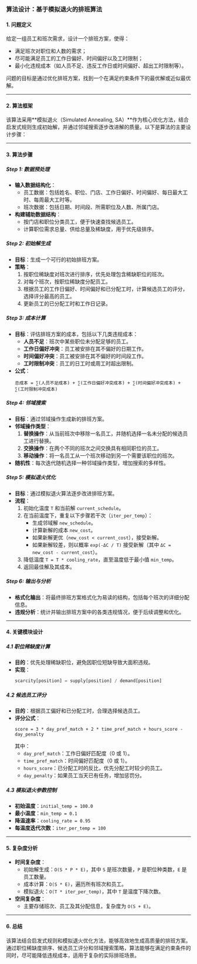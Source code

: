### 算法设计：基于模拟退火的排班算法

#### 1. **问题定义**
给定一组员工和班次需求，设计一个排班方案，使得：
- 满足班次对职位和人数的需求；
- 尽可能满足员工的工作日偏好、时间偏好以及工时限制；
- 最小化违规成本（如人员不足、违反工作日或时间偏好、超出工时限制等）。

问题的目标是通过优化排班方案，找到一个在满足约束条件下的最优解或近似最优解。

---

#### 2. **算法框架**
该算法采用**模拟退火（Simulated Annealing, SA）**作为核心优化方法，结合启发式规则生成初始解，并通过邻域搜索逐步改进解的质量。以下是算法的主要设计步骤：

---

#### 3. **算法步骤**

##### **Step 1: 数据预处理**
- **输入数据结构化**：
  - 员工数据：包括姓名、职位、门店、工作日偏好、时间偏好、每日最大工时、每周最大工时等。
  - 班次数据：包括日期、时间段、所需职位及人数、所属门店。
- **构建辅助数据结构**：
  - 按门店和职位分类员工，便于快速查找候选员工。
  - 计算职位需求总量、供给总量及稀缺度，用于优先级排序。

##### **Step 2: 初始解生成**
- **目标**：生成一个可行的初始排班方案。
- **策略**：
  1. 按职位稀缺度对班次进行排序，优先处理包含稀缺职位的班次。
  2. 对每个班次，按职位稀缺度分配员工。
  3. 根据员工的工作日偏好、时间偏好和已分配工时，计算候选员工的评分，选择评分最高的员工。
  4. 更新员工的已分配工时和工作日记录。

##### **Step 3: 成本计算**
- **目标**：评估排班方案的成本，包括以下几类违规成本：
  - **人员不足**：班次中某些职位未分配足够的员工。
  - **工作日偏好冲突**：员工被安排在其不偏好的日期工作。
  - **时间偏好冲突**：员工被安排在其不偏好的时间段工作。
  - **工时限制冲突**：员工的日工时或周工时超出限制。
- **公式**：
  ```
  总成本 = ∑(人员不足成本) + ∑(工作日偏好冲突成本) + ∑(时间偏好冲突成本) + ∑(工时限制冲突成本)
  ```

##### **Step 4: 邻域搜索**
- **目标**：通过邻域操作生成新的排班方案。
- **邻域操作类型**：
  1. **替换操作**：从当前班次中移除一名员工，并随机选择一名未分配的候选员工进行替换。
  2. **交换操作**：在两个不同的班次之间交换具有相同职位的员工。
  3. **移动操作**：将一名员工从一个班次移动到另一个需要该职位的班次。
- **随机性**：每次迭代随机选择一种邻域操作类型，增加搜索的多样性。

##### **Step 5: 模拟退火优化**
- **目标**：通过模拟退火算法逐步改进排班方案。
- **流程**：
  1. 初始化温度 `T` 和当前解 `current_schedule`。
  2. 在当前温度下，重复以下步骤若干次（`iter_per_temp`）：
     - 生成邻域解 `new_schedule`。
     - 计算新解的成本 `new_cost`。
     - 如果新解更优（`new_cost < current_cost`），接受新解。
     - 如果新解较差，则以概率 `exp(-ΔC / T)` 接受新解（其中 `ΔC = new_cost - current_cost`）。
  3. 降低温度 `T = T * cooling_rate`，直至温度低于最小值 `min_temp`。
  4. 返回最佳解及其成本。

##### **Step 6: 输出与分析**
- **格式化输出**：将最终排班方案格式化为易读的结构，包括每个班次的详细分配信息。
- **违规分析**：统计并输出排班方案中的各类违规情况，便于后续调整和优化。

---

#### 4. **关键模块设计**

##### **4.1 职位稀缺度计算**
- **目的**：优先处理稀缺职位，避免因职位短缺导致大面积违规。
- **实现**：
  ```python
  scarcity[position] = supply[position] / demand[position]
  ```

##### **4.2 候选员工评分**
- **目的**：根据员工偏好和已分配工时，合理选择候选员工。
- **评分公式**：
  ```
  score = 3 * day_pref_match + 2 * time_pref_match + hours_score - day_penalty
  ```
  其中：
  - `day_pref_match`：工作日偏好匹配度（0 或 1）。
  - `time_pref_match`：时间偏好匹配度（0 或 1）。
  - `hours_score`：已分配工时的反比，优先分配工时较少的员工。
  - `day_penalty`：如果员工当天已有任务，增加惩罚分。

##### **4.3 模拟退火参数控制**
- **初始温度**：`initial_temp = 100.0`
- **最小温度**：`min_temp = 0.1`
- **降温速率**：`cooling_rate = 0.95`
- **每温度迭代次数**：`iter_per_temp = 100`

---

#### 5. **复杂度分析**
- **时间复杂度**：
  - 初始解生成：`O(S * P * E)`，其中 `S` 是班次数量，`P` 是职位种类数，`E` 是员工数量。
  - 成本计算：`O(S * E)`，遍历所有班次和员工。
  - 模拟退火：`O(T * iter_per_temp)`，其中 `T` 是温度下降次数。
- **空间复杂度**：
  - 主要存储班次、员工及其分配信息，复杂度为 `O(S + E)`。

---

#### 6. **总结**
该算法结合启发式规则和模拟退火优化方法，能够高效地生成高质量的排班方案。通过职位稀缺度排序、候选员工评分和邻域搜索策略，算法能够在满足约束条件的同时，尽可能降低违规成本，适用于复杂的实际排班场景。